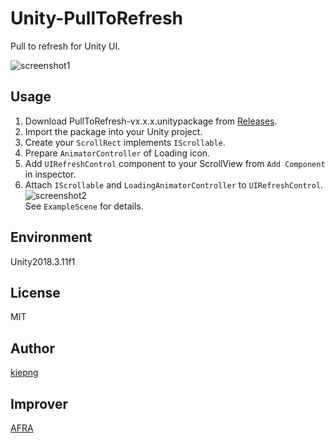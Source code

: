 # Unity-PullToRefresh
Pull to refresh for Unity UI.

![screenshot1](https://github.com/kiepng/Unity-PullToRefresh/blob/master/Documents/screenshot01.gif)

## Usage
1. Download PullToRefresh-vx.x.x.unitypackage from [Releases](https://github.com/kiepng/Unity-PullToRefresh/releases).
2. Import the package into your Unity project.
3. Create your `ScrollRect` implements `IScrollable`.
4. Prepare `AnimatorController` of Loading icon.
4. Add `UIRefreshControl` component to your ScrollView from `Add Component` in inspector.
5. Attach `IScrollable` and `LoadingAnimatorController` to `UIRefreshControl`.
![screenshot2](https://github.com/kiepng/Unity-PullToRefresh/blob/master/Documents/screenshot02.png)  
See `ExampleScene` for details.

## Environment
Unity2018.3.11f1

## License
MIT

## Author
[kiepng](https://github.com/kiepng)
## Improver
[AFRA](https://github.com/afraism)

